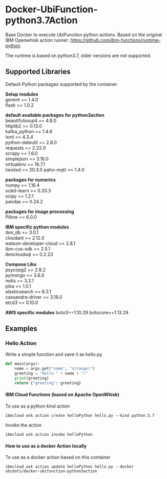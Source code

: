 # Docker-UbiFunction-python3.7Action
Base Docker to execute UbiFunction python actions. Based on the original IBM Openwhisk action runner: https://github.com/ibm-functions/runtime-python.

The runtime is based on python3.7, older versions are not supported.

## Supported Libraries

Default Python packages supported by the container

**Setup modules**  
gevent == 1.4.0  
flask == 1.0.2  

**default available packages for python3action**  
beautifulsoup4 == 4.8.0  
httplib2 == 0.13.0  
kafka_python == 1.4.6  
lxml == 4.3.4  
python-dateutil == 2.8.0  
requests == 2.22.0  
scrapy == 1.6.0  
simplejson == 3.16.0  
virtualenv == 16.7.1  
twisted == 20.3.0
paho-mqtt == 1.4.0  

**packages for numerics**  
numpy == 1.16.4  
scikit-learn == 0.20.3  
scipy == 1.2.1  
pandas == 0.24.2  

**packages for image processing**  
Pillow == 6.0.0  

**IBM specific python modules**  
ibm_db == 3.0.1  
cloudant == 2.12.0  
watson-developer-cloud == 2.8.1  
ibm-cos-sdk == 2.5.1  
ibmcloudsql == 0.2.23  

**Compose Libs**  
psycopg2 == 2.8.2  
pymongo == 3.8.0  
redis == 3.2.1  
pika == 1.0.1  
elasticsearch == 6.3.1  
cassandra-driver == 3.18.0  
etcd3 == 0.10.0  

**AWS specific modules**
boto3==1.10.29
botocore==1.13.29  


## Examples

### Hello Action

Write a simple function and save it as hello.py

```py
def main(args):
    name = args.get("name", "stranger")
    greeting = "Hello " + name + "!"
    print(greeting)
    return {"greeting": greeting}
```

#### IBM Cloud Functions (based on Apache OpenWhisk)

To use as a python kind action

```
ibmcloud wsk action create helloPython hello.py --kind python:3.7
```

Invoke the action

```
ibmcloud wsk action invoke helloPython
```

#### How to use as a docker Action locally
To use as a docker action based on this container

```
ibmcloud wsk action update helloPython hello.py --docker ubidots/docker-ubifunction-python3action
```
